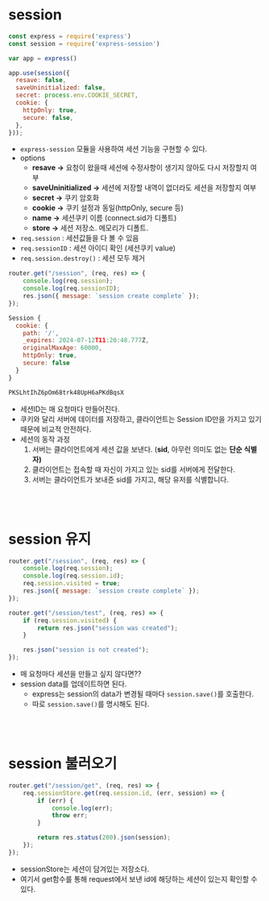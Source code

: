 # session
```jsx
const express = require('express')
const session = require('express-session')

var app = express()

app.use(session({
  resave: false,
  saveUninitialized: false,
  secret: process.env.COOKIE_SECRET,
  cookie: {
    httpOnly: true,
    secure: false,
  },
}));
```

- `express-session` 모듈을 사용하여 세션 기능을 구현할 수 있다.
- options
    - **resave →** 요청이 왔을때 세션에 수정사항이 생기지 않아도 다시 저장할지 여부
    - **saveUninitialized →** 세션에 저장할 내역이 없더라도 세션을 저장할지 여부
    - **secret →** 쿠키 암호화
    - **cookie →** 쿠키 설정과 동일(httpOnly, secure 등)
    - **name →** 세션쿠키 이름 (connect.sid가 디폴트)
    - **store →** 세션 저장소. 메모리가 디폴트.
- `req.session` : 세션값들을 다 볼 수 있음
- `req.sessionID` : 세션 아이디 확인 (세션쿠키 value)
- `req.session.destroy()` : 세션 모두 제거

```jsx
router.get("/session", (req, res) => {
    console.log(req.session);
    console.log(req.sessionID);
    res.json({ message: `session create complete` });
});
```

```jsx
Session {
  cookie: {
    path: '/',
    _expires: 2024-07-12T11:20:48.777Z,
    originalMaxAge: 60000,
    httpOnly: true,
    secure: false
  }
}

PKSLhtIhZ6pOm68trk48UpH6aPKdBqsX
```

- 세션ID는 매 요청마다 만들어진다.
- 쿠키와 달리 서버에 데이터를 저장하고, 클라이언트는 Session ID만을 가지고 있기 때문에 비교적 안전하다.
- 세션의 동작 과정
    1. 서버는 클라이언트에게 세션 값을 보낸다. (**sid**, 아무런 의미도 없는 **단순 식별자)**
    2. 클라이언트는 접속할 때 자신이 가지고 있는 sid를 서버에게 전달한다.
    3. 서버는 클라이언트가 보내준 sid를 가지고, 해당 유저를 식별합니다.

<br><br>

# session 유지

```jsx
router.get("/session", (req, res) => {
    console.log(req.session);
    console.log(req.session.id);
    req.session.visited = true;
    res.json({ message: `session create complete` });
});

router.get("/session/test", (req, res) => {
    if (req.session.visited) {
        return res.json("session was created");
    }

    res.json("session is not created");
});
```

- 매 요청마다 세션을 만들고 싶지 않다면??
- session data를 업데이트하면 된다.
    - express는 session의 data가 변경될 때마다 `session.save()`를 호출한다.
    - 따로 `session.save()`를 명시해도 된다.

<br><br>

# session 불러오기
```jsx
router.get("/session/get", (req, res) => {
    req.sessionStore.get(req.session.id, (err, session) => {
        if (err) {
            console.log(err);
            throw err;
        }

        return res.status(200).json(session);
    });
});
```

- sessionStore는 세션이 담겨있는 저장소다.
- 여기서 get함수를 통해 request에서 보낸 id에 해당하는 세션이 있는지 확인할 수 있다.
